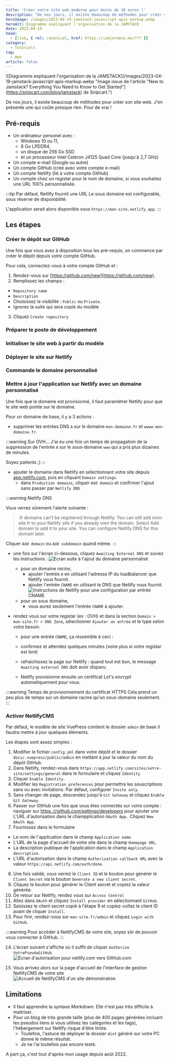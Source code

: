 ```yaml
---
title: 'Créer votre site web moderne pour moins de 10 euros !'
description: "De nos jours, il existe beaucoup de méthodes pour créer son site web. J'en présente une qui coûte presque rien. Pour de vrai !"
heroImage: /images/2023-04-19-jamstack-javascript-apis-markup.webp
heroAlt: Diagramme expliquant l'organisation de la JAMSTACK
date: 2023-04-19
head:
  - [link, { rel: canonical, href: https://iamjeremie.me/??? }]
category:
  - Tutoriels
tag:
  - Web
article: false
---
```


![Diagramme expliquant l'organisation de la JAMSTACK](/images/2023-04-19-jamstack-javascript-apis-markup.webp "Image issue de l'article "New to Jamstack? Everything You Need to Know to Get Started"](https://snipcart.com/blog/jamstack) de Snipcart.")

De nos jours, il existe beaucoup de méthodes pour créer son site web. J'en présente une qui coûte presque rien. Pour de vrai !

<!-- more -->

## Pré-requis

- Un ordinateur personel avec :
  - Windows 10 ou 11,
  - 8 Go LPDDR4,
  - un disque de 256 Go SSD
  - et un processeur Intel Celeron J4125 Quad Core (jusqu'à 2,7 GHz)
- Un compte e-mail (Google ou autre)
- Un compte GitHub (créé avec votre compte e-mail)
- Un compte Netlify (lié à votre compte GitHub)
- Un compte chez un registar pour le nom de domaine, si vous souhaitez une URL 100% personnalisée.

:::tip Par défaut, Netlify fournit une URL
Le sous domaine est configurable, sous réserve de disponibilité.

L'application serait alors disponible sous `https://mon-site.netlify.app`.
:::

## Les étapes

### Créer le dépôt sur GitHub

Une fois que vous avez à disposition tous les pré-requis, on commence par créer le dépôt depuis votre compte GitHub.

Pour cela, connectez-vous à votre compte GitHub et :

1. Rendez-vous sur [https://github.com/new](https://github.com/new).
2. Remplissez les champs :

- `Repository name`
- `Description`
- Choisissez le visibilité : `Public` ou `Private`.
- Ignorez la suite qui sera copié du modèle

3. Cliquez `Create repository`

### Préparer le poste de développement

### Initialiser le site web à partir du modèle

### Déployer le site sur Netlify

### Commande le domaine personnalisé

### Mettre à jour l'application sur Netlify avec un domaine personnalisé

Une fois que le domaine est provisionné, il faut paramétrer Netlify pour que le site web pointe sur le domaine.

Pour un domaine de base, il y a 3 actions :

- supprimer les entrées DNS `A` sur le domaine `mon-domaine.fr` et `wwww.mon-domaine.fr`.

:::warning Sur OVH...
J'ai eu une fois un temps de propagation de la suppression de l'entrée `A` sur le sous-domaine `www` qui a pris plus dizaines de minutes.

Soyez patients ;)
:::

- ajouter le domaine dans Netlify en sélectionnant votre site depuis [app.netlify.com](https://app.netlify.com), puis en cliquant `Domain settings`.
  - dans `Production domains`, cliquer `Add domain` et confirmer l'ajout sans passer par `Netlify DNS`

:::warning Netlify DNS

Vous verrez sûrement l'alerte suivante :

> .fr domains can’t be registered through Netlify.
> You can still add mon-site.fr to your Netlify site if you already own the domain. Select Add domain to add it to your site. You can configure Netlify DNS for this domain later.

Cliquer `Add domain` ou `Add subdomain` quand même.
:::

- une fois sur l'écran ci-dessous, cliquez `Awaiting External DNS` et suivez les instructions :
  ![Ecran suite à l'ajout du domaine personnalisé](./images/ecran-suite-a-lajout-du-domaine-personnalise.jpg 'Crédits: image extraite du site Nelify')

  - pour un domaine _racine_,
    - ajouter l'entrée `A` en utilisant l'adresse IP du loadbalancer que Netlify vous fournit.
    - ajouter l'entrée `CNAME` en utilisant le DNS que Netlify vous fournit.
      ![Instructions de Netlify pour une configuration par entrée CNAME](./images/instructions-de-netlify-pour-une-configuration-par-entree-cname.jpg 'Crédits: image extraite du site Nelify')
  - pour un sous domaine,
    - vous aurez seulement l'entrée `CNAME` à ajouter.

- rendez vous sur votre registar (ex : OVH) et dans la section `Domain > mon-site.fr > DNS Zone`, sélectionner `Ajouter un entrée` et le type selon votre besoin.

  - pour une entrée `CNAME`, ça ressemble à ceci :

  - confirmez et attendez quelques minutes (voire plus si votre registar est lent)
  - rafraichissez la page sur Netlify : quand tout est bon, le message `Awaiting external DNS` doit avoir disparu.
  - Netlify provisionne ensuite un certificat _Let's encrypt_ automatiquement pour vous.

:::warning Temps de provisionnement du certificat HTTPS
Cela prend un peu plus de temps sur un domaine racine qu'un sous-domaine seulement.
:::

### Activer NetlifyCMS

Par défaut, le modèle de site VuePress contient le dossier `admin` de base il faudra mettre à jour quelques éléments.

Les étapes sont assez simples :

1. Modifier le fichier `config.yml` dans votre dépôt et le dossier `docs/.vuepress/public/admin` en mettant à jour la valeur du nom du dépôt GitHub.
2. Dans Netlify, rendez-vous dans `https://app.netlify.com/sites/votre-site/settings/general` dans le formulaire et cliquez `Identity`
3. Cliquer `Enable Identity`.
4. Modifier les `Registration preferences` pour permettre les souscriptions sans ou avec invitations. Par défaut, configurer `Invite only`.
5. Sans changer de page, descendez jusqu'à `Git Gateway` et cliquez `Enable Git Gateway`.
6. Passer sur GitHub une fois que vous êtes connectés sur votre compte : naviguer sur [https.://github.com/settings/developers](https://github.com/settings/developers) pour ajouter une L'URL d'autorisation dans le champplication `OAuth App`.. Cliquez `New OAuth App`.
7. Fournissez dans le formulaire

- Le nom de l'application dans le champ `Application name`.
- L'URL de la page d'accueil de votre site dans le champ `Homepage URL`.
- La description publique de l'application dans le champ `Application description`.
- L'URL d'autorisation dans le champ `Authorization callback URL` avec la valeur `https://api.netlify.com/auth/done`.

8. Une fois validé, vous verrez le `Client ID` et le bouton pour générer le `Client Secret` via le bouton `Generate a new client secret`.
9. Cliquez le bouton pour générer le Client secret et copiez la valeur générée.
10. De retour sur Netlify, rendez vous sur `Access Control`
11. Allez dans `OAuth` et cliquez `Install provider` en sélectionnant `GitHub`.
12. Saisissez le client secret copié à l'étape 9 et copiez-collez le client ID avant de cliquer `Install`.
13. Pour finir, rendez-vous sur `mon-site.fr/admin` et cliquez `Login with GitHub`.

:::warning Pour accèder à NetlifyCMS de votre site, soyez sûr de pouvoir vous connecter à GitHub.
:::

14. L'écran suivant s'affiche où il suffit de cliquer `Authorize VotrePseudoGitHub`.
    ![Ecran d'autorisation pour netlify.com vers GitHub.com](./images/ecran-dautorisation-pour-netlify.com-vers-github.com.jpg)

15. Vous arrivez alors sur la page d'accueil de l'interface de gestion NetlifyCMS de votre site
    ![Accueil de NetlifyCMS d'un site démonstration](./images/accueil-de-netlifycms-dun-site-demonstration.jpg)

## Limitations

- Il faut apprendre la syntaxe _Markdown_. Elle n'est pas très difficile à maitriser.
- Pour un blog de très grande taille (plus de 400 pages générées incluant les pseudos liens si vous utilisez les catégories et les tags), l'hébergement sur Netlify risque d'être limite.
  - Toutefois, l'astuce de déployer le dossier `dist` généré sur votre PC donne le même résultat.
  - Je ne l'ai toutefois pas encore testé.

A part ça, c'est tout d'après mon usage depuis août 2022.
